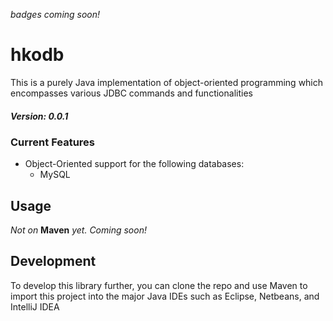 _badges coming soon!_

# hkodb

This is a purely Java implementation of object-oriented programming which encompasses various JDBC commands and functionalities

##### Version: 0.0.1

### Current Features
- Object-Oriented support for the following databases:
  - MySQL

## Usage

_Not on_ **Maven** _yet. Coming soon!_

## Development

To develop this library further, you can clone the repo and use Maven to
import this project into the major Java IDEs such as Eclipse, Netbeans, and IntelliJ IDEA